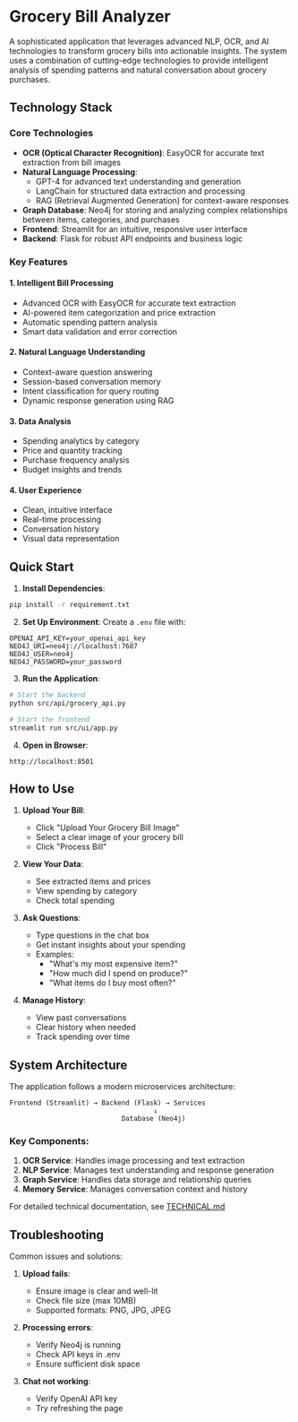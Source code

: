# Grocery Bill Analyzer

A sophisticated application that leverages advanced NLP, OCR, and AI technologies to transform grocery bills into actionable insights. The system uses a combination of cutting-edge technologies to provide intelligent analysis of spending patterns and natural conversation about grocery purchases.

## Technology Stack

### Core Technologies
- **OCR (Optical Character Recognition)**: EasyOCR for accurate text extraction from bill images
- **Natural Language Processing**: 
  - GPT-4 for advanced text understanding and generation
  - LangChain for structured data extraction and processing
  - RAG (Retrieval Augmented Generation) for context-aware responses
- **Graph Database**: Neo4j for storing and analyzing complex relationships between items, categories, and purchases
- **Frontend**: Streamlit for an intuitive, responsive user interface
- **Backend**: Flask for robust API endpoints and business logic

### Key Features

#### 1. Intelligent Bill Processing
-  Advanced OCR with EasyOCR for accurate text extraction
-  AI-powered item categorization and price extraction
-  Automatic spending pattern analysis
-  Smart data validation and error correction

#### 2. Natural Language Understanding
-  Context-aware question answering
-  Session-based conversation memory
-  Intent classification for query routing
-  Dynamic response generation using RAG

#### 3. Data Analysis
- Spending analytics by category
- Price and quantity tracking
- Purchase frequency analysis
- Budget insights and trends

#### 4. User Experience
- Clean, intuitive interface
- Real-time processing
- Conversation history
- Visual data representation

## Quick Start

1. **Install Dependencies**:
```bash
pip install -r requirement.txt
```

2. **Set Up Environment**:
Create a `.env` file with:
```
OPENAI_API_KEY=your_openai_api_key
NEO4J_URI=neo4j://localhost:7687
NEO4J_USER=neo4j
NEO4J_PASSWORD=your_password
```

3. **Run the Application**:
```bash
# Start the backend
python src/api/grocery_api.py

# Start the frontend
streamlit run src/ui/app.py
```

4. **Open in Browser**:
```
http://localhost:8501
```

## How to Use

1. **Upload Your Bill**:
   - Click "Upload Your Grocery Bill Image"
   - Select a clear image of your grocery bill
   - Click "Process Bill"

2. **View Your Data**:
   - See extracted items and prices
   - View spending by category
   - Check total spending

3. **Ask Questions**:
   - Type questions in the chat box
   - Get instant insights about your spending
   - Examples:
     - "What's my most expensive item?"
     - "How much did I spend on produce?"
     - "What items do I buy most often?"

4. **Manage History**:
   - View past conversations
   - Clear history when needed
   - Track spending over time

## System Architecture

The application follows a modern microservices architecture:

```
Frontend (Streamlit) → Backend (Flask) → Services
                                    ↓
                            Database (Neo4j)
```

### Key Components:
1. **OCR Service**: Handles image processing and text extraction
2. **NLP Service**: Manages text understanding and response generation
3. **Graph Service**: Handles data storage and relationship queries
4. **Memory Service**: Manages conversation context and history

For detailed technical documentation, see [TECHNICAL.md](TECHNICAL.md)

## Troubleshooting

Common issues and solutions:
1. **Upload fails**:
   - Ensure image is clear and well-lit
   - Check file size (max 10MB)
   - Supported formats: PNG, JPG, JPEG

2. **Processing errors**:
   - Verify Neo4j is running
   - Check API keys in .env
   - Ensure sufficient disk space

3. **Chat not working**:
   - Verify OpenAI API key
   - Try refreshing the page

